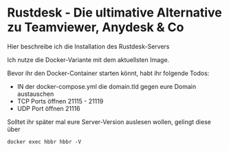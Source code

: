# Rustdesk - Die ultimative Alternative zu Teamviewer, Anydesk & Co

Hier beschreibe ich die Installation des Rustdesk-Servers

Ich nutze die Docker-Variante mit dem aktuellsten Image.

Bevor ihr den Docker-Container starten könnt, habt ihr folgende Todos:

* IN der docker-compose.yml die domain.tld gegen eure Domain austauschen
* TCP Ports öffnen 21115 - 21119
* UDP Port öffnen 21116


Solltet ihr später mal eure Server-Version auslesen wollen, gelingt diese über
```
docker exec hbbr hbbr -V
```
